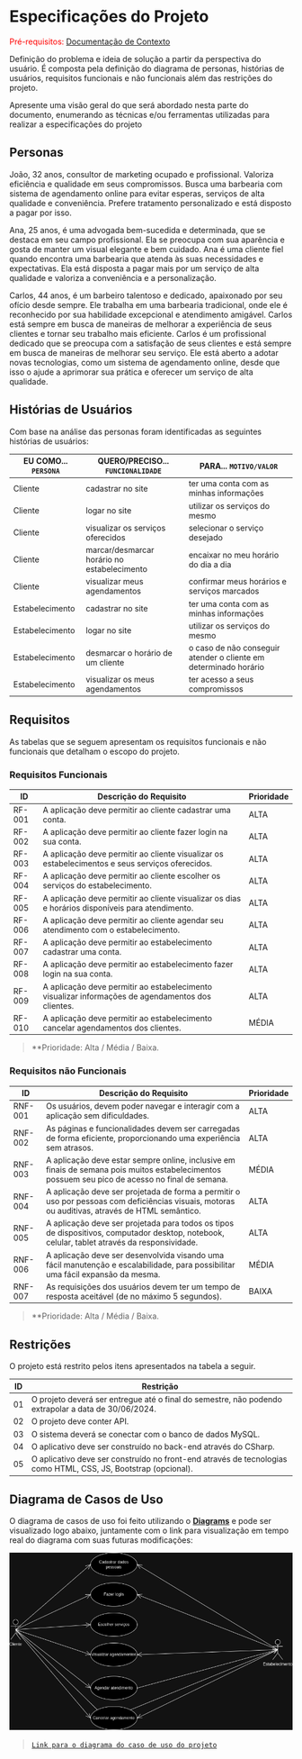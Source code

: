 # Especificações do Projeto

<span style="color:red">Pré-requisitos: <a href="./01-Documentação de Contexto.md"> Documentação de Contexto</a></span>

Definição do problema e ideia de solução a partir da perspectiva do usuário. É composta pela definição do  diagrama de personas, histórias de usuários, requisitos funcionais e não funcionais além das restrições do projeto.

Apresente uma visão geral do que será abordado nesta parte do documento, enumerando as técnicas e/ou ferramentas utilizadas para realizar a especificações do projeto


## Personas

João, 32 anos, consultor de marketing ocupado e profissional. Valoriza eficiência e qualidade em seus compromissos. Busca uma barbearia com sistema de agendamento online para evitar esperas, serviços de alta qualidade e conveniência. Prefere tratamento personalizado e está disposto a pagar por isso. 

Ana, 25 anos, é uma advogada bem-sucedida e determinada, que se destaca em seu campo profissional. Ela se preocupa com sua aparência e gosta de manter um visual elegante e bem cuidado. Ana é uma cliente fiel quando encontra uma barbearia que atenda às suas necessidades e expectativas. Ela está disposta a pagar mais por um serviço de alta qualidade e valoriza a conveniência e a personalização.

Carlos, 44 anos, é um barbeiro talentoso e dedicado, apaixonado por seu ofício desde sempre. Ele trabalha em uma barbearia tradicional, onde ele é reconhecido por sua habilidade excepcional e atendimento amigável. Carlos está sempre em busca de maneiras de melhorar a experiência de seus clientes e tornar seu trabalho mais eficiente. Carlos é um profissional dedicado que se preocupa com a satisfação de seus clientes e está sempre em busca de maneiras de melhorar seu serviço. Ele está aberto a adotar novas tecnologias, como um sistema de agendamento online, desde que isso o ajude a aprimorar sua prática e oferecer um serviço de alta qualidade.


## Histórias de Usuários

Com base na análise das personas foram identificadas as seguintes histórias de usuários:

| EU COMO... `PERSONA` | QUERO/PRECISO... `FUNCIONALIDADE` | PARA... `MOTIVO/VALOR` |
| -------------------- | --------------------------------- | ---------------------- |
| Cliente | cadastrar no site | ter uma conta com as minhas informações |
| Cliente | logar no site | utilizar os serviços do mesmo |
| Cliente | visualizar os serviços oferecidos | selecionar o serviço desejado |
| Cliente | marcar/desmarcar horário no estabelecimento | encaixar no meu horário do dia a dia |
| Cliente | visualizar meus agendamentos | confirmar meus horários e serviços marcados |
| Estabelecimento | cadastrar no site | ter uma conta com as minhas informações |
| Estabelecimento | logar no site | utilizar os serviços do mesmo |
| Estabelecimento | desmarcar o horário de um cliente | o caso de não conseguir atender o cliente em determinado horário |
| Estabelecimento | visualizar os meus agendamentos | ter acesso a seus compromissos |


## Requisitos

As tabelas que se seguem apresentam os requisitos funcionais e não funcionais que detalham o escopo do projeto.

### Requisitos Funcionais

| ID | Descrição do Requisito | Prioridade |
| -- | ---------------------- | ---------- |
| RF-001 | A aplicação deve permitir ao cliente cadastrar uma conta. | ALTA |
| RF-002 | A aplicação deve permitir ao cliente fazer login na sua conta. | ALTA |
| RF-003 | A aplicação deve permitir ao cliente visualizar os estabelecimentos e seus serviços oferecidos. | ALTA |
| RF-004 | A aplicação deve permitir ao cliente escolher os serviços do estabelecimento. | ALTA |
| RF-005 | A aplicação deve permitir ao cliente visualizar os dias e horários disponíveis para atendimento. | ALTA |
| RF-006 | A aplicação deve permitir ao cliente agendar seu atendimento com o estabelecimento. | ALTA |
| RF-007 | A aplicação deve permitir ao estabelecimento cadastrar uma conta. | ALTA |
| RF-008 | A aplicação deve permitir ao estabelecimento fazer login na sua conta. | ALTA |
| RF-009 | A aplicação deve permitir ao estabelecimento visualizar informações de agendamentos dos clientes. | ALTA |
| RF-010 | A aplicação deve permitir ao estabelecimento cancelar agendamentos dos clientes. | MÉDIA |

> **Prioridade: Alta / Média / Baixa.

### Requisitos não Funcionais

| ID | Descrição do Requisito | Prioridade |
| -- | ---------------------- | ---------- |
| RNF-001 | Os usuários, devem poder navegar e interagir com a aplicação sem dificuldades. | ALTA | 
| RNF-002 | As páginas e funcionalidades devem ser carregadas de forma eficiente, proporcionando uma experiência sem atrasos. | ALTA | 
| RNF-003 | A aplicação deve estar sempre online, inclusive em finais de semana pois muitos estabelecimentos possuem seu pico de acesso no final de semana. | MÉDIA |
| RNF-004 | A aplicação deve ser projetada de forma a permitir o uso por pessoas com deficiências visuais, motoras ou auditivas, através de HTML semântico. | ALTA |
| RNF-005 | A aplicação deve ser projetada para todos os tipos de dispositivos, computador desktop, notebook, celular, tablet através da responsividade. | ALTA | 
| RNF-006 | A aplicação deve ser desenvolvida visando uma fácil manutenção e escalabilidade, para possibilitar uma fácil expansão da mesma. | MÉDIA |
| RNF-007 | As requisições dos usuários devem ter um tempo de resposta aceitável (de no máximo 5 segundos). | BAIXA |

> **Prioridade: Alta / Média / Baixa.


## Restrições

O projeto está restrito pelos itens apresentados na tabela a seguir.

| ID | Restrição |
| -- | --------- |
| 01 | O projeto deverá ser entregue até o final do semestre, não podendo extrapolar a data de 30/06/2024. |
| 02 | O projeto deve conter API. |
| 03 | O sistema deverá se conectar com o banco de dados MySQL. |
| 04 | O aplicativo deve ser construído no back-end através do CSharp. |
| 05 | O aplicativo deve ser construído no front-end através de tecnologias como HTML, CSS, JS, Bootstrap (opcional). |


## Diagrama de Casos de Uso

O diagrama de casos de uso foi feito utilizando o [**Diagrams**](https://app.diagrams.net/) e pode ser visualizado logo abaixo, juntamente com o link para visualização em tempo real do diagrama com suas futuras modificações:

![Diagrama do Caso de Uso para o projeto BarberEase](./img/barberease-usecase-diagram.png)

> [`Link para o diagrama do caso de uso do projeto`](https://drive.google.com/file/d/1OFFpumQvdSRksNF-r7dSySezViTzgaEa/view?usp=sharing)
